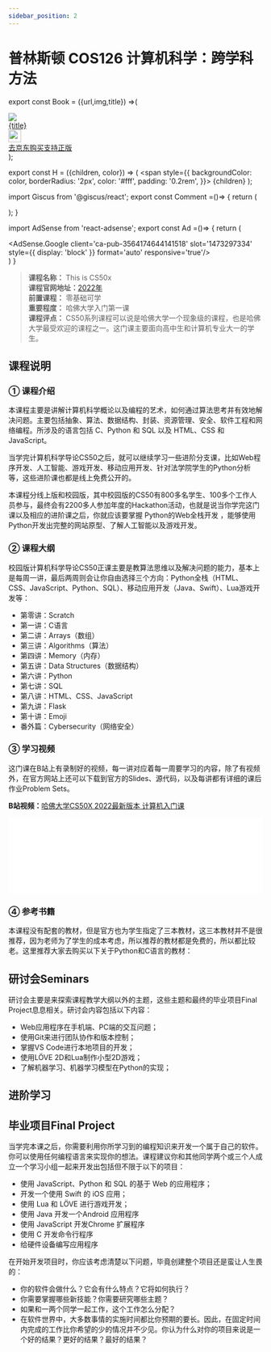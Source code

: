 ```yaml
---
sidebar_position: 2
---
```


# 普林斯顿 COS126 计算机科学：跨学科方法  
 
export const Book = ({url,img,title}) =>(
<div class="bookitem">
  <a href={url} target="_blank" class="book-content">
    <div class="book-img">
      <img src={img} />
    </div>
    <div class="book-detail">
      <div class="book-title">{title}</div>
      <div class="boook-desc">
        <img width="25" height="25" src="https://hackweek-1251009918.cos.ap-shanghai.myqcloud.com/hackway/cs/jd.svg" />
        <div class="book-jd">去京东购买支持正版</div>
      </div>
    </div>
  </a>
  </div> 
);

export const H = ({children, color}) => (
  <span
    style={{
      backgroundColor: color,
      borderRadius: '2px',
      color: '#fff',
      padding: '0.2rem',
    }}>
    {children}
  </span>
);

import Giscus from '@giscus/react';
export const Comment =()=> {
  return (
   <div className="comments-container">
      <Giscus
        src="https://giscus.app/client.js"
        id="comments"
        repo="lidongyx/hackwaydoc"
        repoId="R_kgDOHUMOyA"
        category="Announcements"
        categoryId="DIC_kwDOHUMOyM4CPCtD"
        mapping="title"
        reactionsEnabled="1"
        emitMetadata="0"
        inputPosition="top"
        theme="light"
        lang="zh-CN"
        crossorigin="anonymous"
      />
    </div>
  );
}

import AdSense from 'react-adsense';
export const Ad =()=> {
  return (
    <div className="ad-container">
      <AdSense.Google
        client='ca-pub-3564174644141518'
        slot='1473297334'
        style={{ display: 'block' }}
        format='auto'
        responsive='true'/>
    </div>
  )
}


>**课程名称：** This is CS50x  
**课程官网地址：**[2022年](https://cs50.harvard.edu/x/2022/)  
**前置课程：** 零基础可学  
**重要程度：** 哈佛大学入门第一课     
**课程评点：** CS50系列课程可以说是哈佛大学一个现象级的课程，也是哈佛大学最受欢迎的课程之一。这门课主要面向高中生和计算机专业大一的学生。   


## 课程说明
### ① 课程介绍
本课程主要是讲解计算机科学概论以及编程的艺术，如何通过算法思考并有效地解决问题。主要包括抽象、算法、数据结构、封装、资源管理、安全、软件工程和网络编程。所涉及的语言包括 C、Python 和 SQL 以及 HTML、CSS 和 JavaScript。

当学完计算机科学导论CS50之后，就可以继续学习一些进阶分支课，比如Web程序开发、人工智能、游戏开发、移动应用开发、针对法学院学生的Python分析等，这些进阶课也都是线上免费公开的。  

本课程分线上版和校园版，其中校园版的CS50有800多名学生、100多个工作人员参与，最终会有2200多人参加年度的Hackathon活动，也就是说当你学完这门课以及相应的进阶课之后，你就应该要掌握 <Highlight color="#25c2a0">Python的Web全栈开发</Highlight> ，能够使用Python开发出完整的网站原型、了解人工智能以及游戏开发。

### ② 课程大纲
校园版计算机科学导论CS50正课主要是教算法思维以及解决问题的能力，基本上是每周一讲，最后两周则会让你自由选择三个方向：Python全栈（HTML、CSS、JavaScript、Python、SQL）、移动应用开发（Java、Swift）、Lua游戏开发等：

- 第零讲：Scratch
- 第一讲：C语言
- 第二讲：Arrays（数组）
- 第三讲：Algorithms（算法）
- 第四讲：Memory（内存）
- 第五讲：Data Structures（数据结构）
- 第六讲：Python
- 第七讲：SQL
- 第八讲：HTML、CSS、JavaScript
- 第九讲：Flask
- 第十讲：Emoji
- 番外篇：Cybersecurity（网络安全）

### ③ 学习视频
这门课在B站上有录制好的视频，每一讲对应着每一周要学习的内容，除了有视频外，在官方网站上还可以下载到官方的Slides、源代码，以及每讲都有详细的课后作业Problem Sets。

**B站视频：**[哈佛大学CS50X 2022最新版本 计算机入门课](https://www.bilibili.com/video/BV1ER4y157uA)

<iframe src="//player.bilibili.com/player.html?aid=339351726&bvid=BV1ER4y157uA&cid=518086632&page=1" scrolling="no" frameborder="no" framespacing="0" allowfullscreen="true"  width="100%" class="course-video"> </iframe>

### ④ 参考书籍
本课程没有配套的教材，但是官方也为学生指定了三本教材，这三本教材并不是很推荐，因为老师为了学生的成本考虑，所以推荐的教材都是免费的，所以都比较老。这里推荐大家去购买以下关于Python和C语言的教材：

<Book img="https://hackweek-1251009918.cos.ap-shanghai.myqcloud.com/hackway/cs/s29735150.jpeg" url="https://item.jd.com/12323267.html" title="Python编程导论 第2版(图灵出品)"></Book>

## 研讨会Seminars
研讨会主要是来探索课程教学大纲以外的主题，这些主题和最终的毕业项目Final Project息息相关。研讨会内容包括以下内容：
- Web应用程序在手机端、PC端的交互问题；
- 使用Git来进行团队协作和版本控制；
- 掌握VS Code进行本地项目的开发；
- 使用LÖVE 2D和Lua制作小型2D游戏；
- 了解机器学习、机器学习模型在Python的实现；




## 进阶学习



## 毕业项目Final Project
当学完本课之后，你需要利用你所学习到的编程知识来开发一个属于自己的软件。你可以使用任何编程语言来实现你的想法。课程建议你和其他同学两个或三个人成立一个学习小组一起来开发出包括但不限于以下的项目：

- 使用 JavaScript、Python 和 SQL 的基于 Web 的应用程序；
- 开发一个使用 Swift 的 iOS 应用；
- 使用 Lua 和 LÖVE 进行游戏开发；
- 使用 Java 开发一个Android 应用程序
- 使用 JavaScript 开发Chrome 扩展程序
- 使用 C 开发命令行程序
- 给硬件设备编写应用程序

在开始开发项目时，你应该考虑清楚以下问题，毕竟创建整个项目还是蛮让人生畏的：
- 你的软件会做什么？它会有什么特点？它将如何执行？
- 你需要掌握哪些新技能？你需要研究哪些主题？
- 如果和一两个同学一起工作，这个工作怎么分配？
- 在软件世界中，大多数事情的实施时间都比你预期的要长。因此，在固定时间内完成的工作比你希望的少的情况并不少见。你认为什么对你的项目来说是一个好的结果？更好的结果？最好的结果？










<Comment></Comment>


